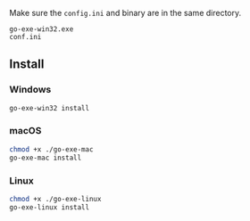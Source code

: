 
Make sure the `config.ini` and binary are in the same directory.

```
go-exe-win32.exe
conf.ini
```

## Install

### Windows
```sh
go-exe-win32 install
```
### macOS
```sh
chmod +x ./go-exe-mac
go-exe-mac install
```
### Linux
```sh
chmod +x ./go-exe-linux
go-exe-linux install
```

